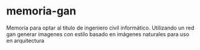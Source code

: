 # memoria-gan
Memoria para optar al titulo de ingeniero civil informático. Utilizando un red gan generar imagenes con estilo basado en imágenes naturales para uso en arquitectura 
